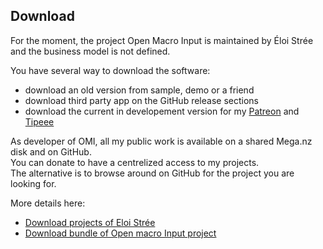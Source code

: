 ## Download

For the moment, the project Open Macro Input is maintained by Éloi Strée and the business model is not defined.

You have several way to download the software:
- download an old version from sample, demo or a friend
- download third party app on the GitHub release sections
- download the current in developement version for my [Patreon](patreon.com/eloistree) and [Tipeee](https://en.tipeee.com/eloistree/)


As developer of OMI, all my public work is available on a shared Mega.nz disk and on GitHub.   
You can donate to have a centrelized access to my projects.    
The alternative is to browse around on GitHub for the project you are looking for.    

More details here:  
- [Download projects of Eloi Strée](https://github.com/EloiStree/EloiStree/DownloadBundle.md)  
- [Download bundle of Open macro Input project](https://github.com/EloiStree/EloiStree/DownloadBundleOMI.md)  
